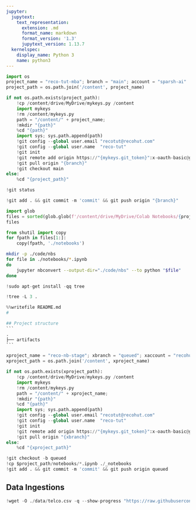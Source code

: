 ```yaml
---
jupyter:
  jupytext:
    text_representation:
      extension: .md
      format_name: markdown
      format_version: '1.3'
      jupytext_version: 1.13.7
  kernelspec:
    display_name: Python 3
    name: python3
---
```


```python id="UixHtPjEyLlP" executionInfo={"status": "ok", "timestamp": 1629013780860, "user_tz": -330, "elapsed": 2628, "user": {"displayName": "Sparsh Agarwal", "photoUrl": "", "userId": "13037694610922482904"}}
import os
project_name = "reco-tut-mba"; branch = "main"; account = "sparsh-ai"
project_path = os.path.join('/content', project_name)
```

```python colab={"base_uri": "https://localhost:8080/"} id="Fl3T7IcJyVm6" executionInfo={"status": "ok", "timestamp": 1629013782717, "user_tz": -330, "elapsed": 1899, "user": {"displayName": "Sparsh Agarwal", "photoUrl": "", "userId": "13037694610922482904"}} outputId="ba99d204-2955-4af1-fe19-31a58dd13a64"
if not os.path.exists(project_path):
    !cp /content/drive/MyDrive/mykeys.py /content
    import mykeys
    !rm /content/mykeys.py
    path = "/content/" + project_name; 
    !mkdir "{path}"
    %cd "{path}"
    import sys; sys.path.append(path)
    !git config --global user.email "recotut@recohut.com"
    !git config --global user.name  "reco-tut"
    !git init
    !git remote add origin https://"{mykeys.git_token}":x-oauth-basic@github.com/"{account}"/"{project_name}".git
    !git pull origin "{branch}"
    !git checkout main
else:
    %cd "{project_path}"
```

```python id="rqbbjIKkyVnE"
!git status
```

```python colab={"base_uri": "https://localhost:8080/"} id="5VrCY8YzyVnG" executionInfo={"status": "ok", "timestamp": 1629014314060, "user_tz": -330, "elapsed": 1567, "user": {"displayName": "Sparsh Agarwal", "photoUrl": "", "userId": "13037694610922482904"}} outputId="5381b72a-8ea4-418e-b5c9-afc3f8991706"
!git add . && git commit -m 'commit' && git push origin "{branch}"
```

```python id="mlDqwpFGyVnI"
import glob
files = sorted(glob.glob(f'/content/drive/MyDrive/Colab Notebooks/{project_name}*.ipynb'))
files
```

```python id="kjc7KYcSyVnJ"
from shutil import copy
for fpath in files[1:]:
    copy(fpath, './notebooks')
```

```sh id="znvfJ7edyVnK"
mkdir -p ./code/nbs
for file in ./notebooks/*.ipynb
do
    jupyter nbconvert --output-dir="./code/nbs" --to python "$file"
done
```

```python id="58FMG3CyyVnK"
!sudo apt-get install -qq tree
```

```python id="uxSgUyMoyVnL"
!tree -L 3 .
```

````python id="I6IjqnB2yVnM"
%%writefile README.md
# 

## Project structure
```
.
├── artifacts   
```
````

```python id="ERKcNjTzyVnO"
xproject_name = "reco-nb-stage"; xbranch = "queued"; xaccount = "recohut"
xproject_path = os.path.join('/content', xproject_name)

if not os.path.exists(xproject_path):
    !cp /content/drive/MyDrive/mykeys.py /content
    import mykeys
    !rm /content/mykeys.py
    path = "/content/" + xproject_name; 
    !mkdir "{path}"
    %cd "{path}"
    import sys; sys.path.append(path)
    !git config --global user.email "recotut@recohut.com"
    !git config --global user.name  "reco-tut"
    !git init
    !git remote add origin https://"{mykeys.git_token}":x-oauth-basic@github.com/"{xaccount}"/"{xproject_name}".git
    !git pull origin "{xbranch}"
else:
    %cd "{xproject_path}"
```

```python id="Ptko7KJMyVnP"
!git checkout -b queued
!cp $project_path/notebooks/*.ipynb ./_notebooks
!git add . && git commit -m 'commit' && git push origin queued
```

<!-- #region id="Z_M04HmLyeA3" -->
## Data Ingestions
<!-- #endregion -->

```python colab={"base_uri": "https://localhost:8080/"} id="5mHpaMVQyflV" executionInfo={"status": "ok", "timestamp": 1629013862671, "user_tz": -330, "elapsed": 693, "user": {"displayName": "Sparsh Agarwal", "photoUrl": "", "userId": "13037694610922482904"}} outputId="75e5dd93-db78-46ed-ce92-aa45459cc71e"
!wget -O ./data/telco.csv -q --show-progress "https://raw.githubusercontent.com/nchelaru/data-prep/master/telco_cleaned_yes_no.csv"
```
